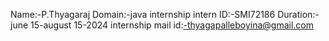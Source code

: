 Name:-P.Thyagaraj Domain:-java internship intern ID:-SMI72186 Duration:-june 15-august 15-2024 internship mail id:-thyagapalleboyina@gmail.com
